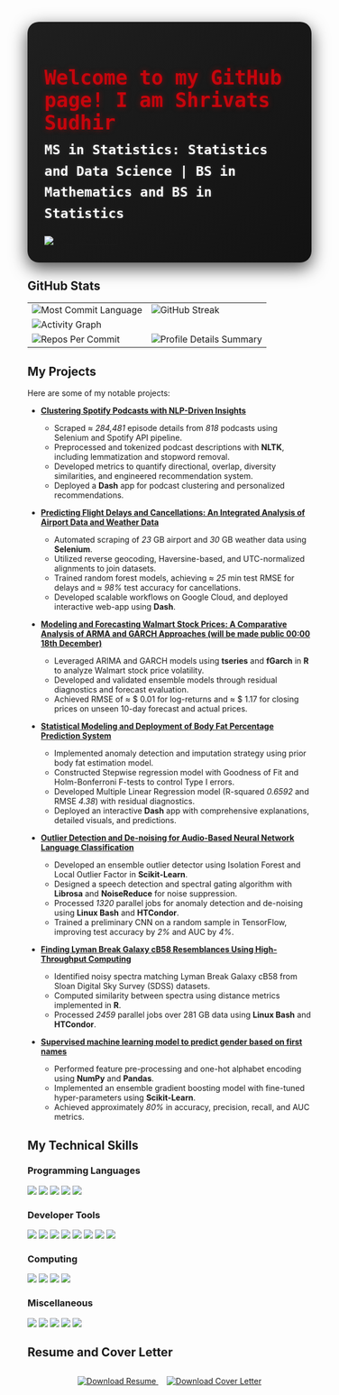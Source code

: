
<div align="left" style="background: linear-gradient(135deg, #1F1F1F 0%, #121212 100%); padding: 30px; border-radius: 20px; box-shadow: 0 10px 30px rgba(0, 0, 0, 0.7); max-width: 900px; margin: 0 auto;">
  <h1 style="color: #C5050C; font-family: 'Fira Code', monospace; font-size: 2.5em; margin-bottom: 10px; text-shadow: 0 0 10px rgba(197, 5, 12, 0.5);">Welcome to my GitHub page! I am Shrivats Sudhir</h1>
  <div style="color: #ffffff; font-family: 'Fira Code', monospace; font-size: 1.2em; margin-bottom: 20px; line-height: 1.6;">
    <p style="margin: 10px 0; font-weight: bold; font-size: 1.4em; text-shadow: 0 0 5px rgba(255, 255, 255, 0.2);">
      <b> MS in Statistics: Statistics and Data Science | BS in Mathematics and BS in Statistics </b>
    </p>
  </div>
  <a href="https://github.com/Stochastic1017">
      <img src="https://readme-typing-svg.demolab.com?font=Fira+Code&color=4CAF50&size=22&duration=2000&pause=1000&center=true&vCenter=true&width=800&height=80&lines=Advanced+Statistical+Modeling+and+Inferences;Bayesian+Statistics;Statistical+Learning;Machine+Learning+and+Statistical+Pattern+Classification;Deep+Learning+and+Generative+Models;Linear+Randomized+Algorithms;Linear+Optimization;Dynamical+Systems+Stochastic+Modeling+and+Prediction;Financial+Statistics;Statistical+Computing;Cloud+Computing;Combinatorics;Real+Analysis,+Modern+Algebra,+and+Topology" alt="Typing Animation" />
  </a>
</div>


## GitHub Stats

<table>
  <tr>
    <td>
      <img src="https://github-readme-stats.vercel.app/api/top-langs/?username=Stochastic1017&theme=noctis_minimus&hide=html,jupyter%20notebook&layout=compact" alt="Most Commit Language">
    </td>
    <td colspan="2">
      <img src="https://streak-stats.demolab.com?user=Stochastic1017&theme=noctis_minimus&hide_border=true" alt="GitHub Streak">
    </td>
  </tr>
  <tr>
    <td colspan="2">
      <img src="https://github-readme-activity-graph.vercel.app/graph?username=Stochastic1017&bg_color=1F1F1F&color=FFFFFF&line=4CAF50&point=F85D7F&area=true&hide_border=true" alt="Activity Graph">
    </td>
  </tr>
  <tr>
    <td>
      <img src="https://github-profile-summary-cards.vercel.app/api/cards/most-commit-language?username=Stochastic1017&theme=noctis_minimus&hide_border=true" alt="Repos Per Commit">
    </td>
    <td>
      <img src="https://github-profile-summary-cards.vercel.app/api/cards/profile-details?username=Stochastic1017&theme=noctis_minimus&hide_border=true" alt="Profile Details Summary">
    </td>
  </tr>
</table>

## My Projects

Here are some of my notable projects:

- [**Clustering Spotify Podcasts with NLP-Driven Insights**](https://github.com/Stochastic1017/Spotify-Podcast-Clustering)
  - Scraped $\approx$ *284,481* episode details from *818* podcasts using Selenium and Spotify API pipeline.
  - Preprocessed and tokenized podcast descriptions with **NLTK**, including lemmatization and stopword removal.
  - Developed metrics to quantify directional, overlap, diversity similarities, and engineered recommendation system.
  - Deployed a **Dash** app for podcast clustering and personalized recommendations.
    
- [**Predicting Flight Delays and Cancellations: An Integrated Analysis of Airport Data and Weather Data**](https://github.com/Stochastic1017/Airport-Weather-Prediction)
    - Automated scraping of _23_ GB airport and _30_ GB weather data using **Selenium**.
    - Utilized reverse geocoding, Haversine-based, and UTC-normalized alignments to join datasets.
    - Trained random forest models, achieving $\approx$ *25* min test RMSE for delays and $\approx$ *98%* test accuracy for cancellations.
    - Developed scalable workflows on Google Cloud, and deployed interactive web-app using **Dash**.
      
- [**Modeling and Forecasting Walmart Stock Prices: A Comparative Analysis of ARMA and GARCH Approaches (will be made public 00:00 18th December)**](https://github.com/Stochastic1017/Walmart-Stock-Forecasting)
    - Leveraged ARIMA and GARCH models using **tseries** and **fGarch** in **R** to analyze Walmart stock price volatility.
    -  Developed and validated ensemble models through residual diagnostics and forecast evaluation.
    -  Achieved RMSE of $\approx$ \$ 0.01 for log-returns and $\approx$ \$ 1.17 for closing prices on unseen 10-day forecast and actual prices.
  
- [**Statistical Modeling and Deployment of Body Fat Percentage Prediction System**](https://github.com/Stochastic1017/Body-Fat-Study)
  - Implemented anomaly detection and imputation strategy using prior body fat estimation model.
  - Constructed Stepwise regression model with Goodness of Fit and Holm-Bonferroni F-tests to control Type I errors.
  - Developed Multiple Linear Regression model (R-squared _0.6592_ and RMSE _4.38_) with residual diagnostics.
  - Deployed an interactive **Dash** app with comprehensive explanations, detailed visuals, and predictions.

- [**Outlier Detection and De-noising for Audio-Based Neural Network Language Classification**](https://github.com/Stochastic1017/Speech-Enhancement_De-Noising)
  - Developed an ensemble outlier detector using Isolation Forest and Local Outlier Factor in **Scikit-Learn**.
  - Designed a speech detection and spectral gating algorithm with **Librosa** and **NoiseReduce** for noise suppression.
  - Processed _1320_ parallel jobs for anomaly detection and de-noising using **Linux Bash** and **HTCondor**.
  - Trained a preliminary CNN on a random sample in TensorFlow, improving test accuracy by _2%_ and AUC by _4%_.
  
- [**Finding Lyman Break Galaxy cB58 Resemblances Using High-Throughput Computing**](https://github.com/Stochastic1017/Identifying-cB58-Lyman-Break-Twins)
    - Identified noisy spectra matching Lyman Break Galaxy cB58 from Sloan Digital Sky Survey (SDSS) datasets.
    - Computed similarity between spectra using distance metrics implemented in **R**.
    - Processed _2459_ parallel jobs over 281 GB data using **Linux Bash** and **HTCondor**.

- [**Supervised machine learning model to predict gender based on first names**](https://github.com/Stochastic1017/Predicting-Gender)
    - Performed feature pre-processing and one-hot alphabet encoding using **NumPy** and **Pandas**.
    - Implemented an ensemble gradient boosting model with fine-tuned hyper-parameters using **Scikit-Learn**.
    - Achieved approximately *80%* in accuracy, precision, recall, and AUC metrics.

## My Technical Skills

### **Programming Languages**
<p align="left">
  <a href="#"><img src="https://img.shields.io/badge/Python-3776AB?style=for-the-badge&logo=python&logoColor=white"></a>
  <a href="#"><img src="https://img.shields.io/badge/R-276DC3?style=for-the-badge&logo=r&logoColor=white"></a>
  <a href="#"><img src="https://img.shields.io/badge/SQL-005C84?style=for-the-badge&logo=postgresql&logoColor=white"></a>
  <a href="#"><img src="https://img.shields.io/badge/Bash-4EAA25?style=for-the-badge&logo=gnu-bash&logoColor=white"></a>
  <a href="#"><img src="https://img.shields.io/badge/JAGS-DC143C?style=for-the-badge"></a>
</p>

### **Developer Tools**
<p align="left">
  <a href="#"><img src="https://img.shields.io/badge/Git-F05032?style=for-the-badge&logo=git&logoColor=white"></a>
  <a href="#"><img src="https://img.shields.io/badge/GitHub-181717?style=for-the-badge&logo=github&logoColor=white"></a>
  <a href="#"><img src="https://img.shields.io/badge/Linux-FCC624?style=for-the-badge&logo=linux&logoColor=black"></a>
  <a href="#"><img src="https://img.shields.io/badge/Emacs-7F5AB6?style=for-the-badge&logo=gnu-emacs&logoColor=white"></a>
  <a href="#"><img src="https://img.shields.io/badge/PyCharm-000000?style=for-the-badge&logo=pycharm&logoColor=white"></a>
  <a href="#"><img src="https://img.shields.io/badge/VSCode-007ACC?style=for-the-badge&logo=visual-studio-code&logoColor=white"></a>
  <a href="#"><img src="https://img.shields.io/badge/RStudio-75AADB?style=for-the-badge&logo=rstudio&logoColor=white"></a>
  <a href="#"><img src="https://img.shields.io/badge/Jupyter-F37626?style=for-the-badge&logo=jupyter&logoColor=white"></a>
</p>

### **Computing**
<p align="left">
  <a href="#"><img src="https://img.shields.io/badge/Slurm-007A33?style=for-the-badge"></a>
  <a href="#"><img src="https://img.shields.io/badge/HTCondor-FF4500?style=for-the-badge"></a>
  <a href="#"><img src="https://img.shields.io/badge/Google_Cloud-4285F4?style=for-the-badge&logo=google-cloud&logoColor=white"></a>
  <a href="#"><img src="https://img.shields.io/badge/AWS-FF9900?style=for-the-badge&logo=amazon-aws&logoColor=white"></a>
</p>

### **Miscellaneous**
<p align="left">
  <a href="#"><img src="https://img.shields.io/badge/LaTeX-008080?style=for-the-badge&logo=latex&logoColor=white"></a>
  <a href="#"><img src="https://img.shields.io/badge/Power_BI-F2C811?style=for-the-badge&logo=power-bi&logoColor=black"></a>
  <a href="#"><img src="https://img.shields.io/badge/Mathematica-DD1100?style=for-the-badge"></a>
  <a href="#"><img src="https://img.shields.io/badge/SageMath-FFB000?style=for-the-badge"></a>
  <a href="#"><img src="https://img.shields.io/badge/Microsoft_Office-D83B01?style=for-the-badge&logo=microsoft-office&logoColor=white"></a>
</p>

## **Resume and Cover Letter**
<div align="center" style="margin: 30px;">
  
  <!-- Resume Button -->
  <a href="https://github.com/Stochastic1017/Stochastic1017/blob/main/resume_cv/Shrivats_Sudhir_Resume.pdf" target="_blank">
    <img src="https://img.shields.io/badge/Resume-1--Page-red?style=for-the-badge&logo=adobeacrobatreader&logoColor=white" alt="Download Resume">
  </a>
  
  <!-- Cover Letter Button -->
  <a href="https://github.com/Stochastic1017/Stochastic1017/blob/main/resume_cv/Shrivats_Sudhir_Cover_Letter.pdf" target="_blank" style="margin-left: 15px;">
    <img src="https://img.shields.io/badge/Cover%20Letter-2--Page-orange?style=for-the-badge&logo=adobeacrobatreader&logoColor=white" alt="Download Cover Letter">
  </a>
  
</div>
